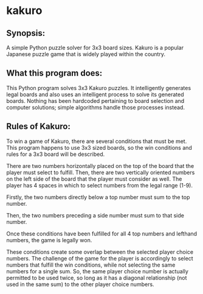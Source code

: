 # kakuro
## Synopsis:

A simple Python puzzle solver for 3x3 board sizes. Kakuro is a popular Japanese puzzle game that is widely played within the country. 

## What this program does:

This Python program solves 3x3 Kakuro puzzles. It intelligently generates legal boards and also uses an intelligent process to solve its generated boards. Nothing has been hardcoded pertaining to board selection and computer solutions; simple algorithms handle those processes instead. 
 
## Rules of Kakuro:
 
To win a game of Kakuro, there are several conditions that must be met. This program happens to use 3x3 sized boards, so the win conditions and rules for a 3x3 board will be described.

There are two numbers horizontally placed on the top of the board that the player must select to fulfill. Then, there are two vertically oriented numbers on the left side of the board that the player must consider as well. The player has 4 spaces in which to select numbers from the legal range (1-9).
 
Firstly, the two numbers directly below a top number must sum to the top number. 

Then, the two numbers preceding a side number must sum to that side number. 

Once these conditions have been fulfilled for all 4 top numbers and lefthand numbers, the game is legally won.

These conditions create some overlap between the selected player choice numbers. The challenge of the game for the player is accordingly to select numbers that fulfill the win conditions, while not selecting the same numbers for a single sum. So, the same player choice number is actually permitted to be used twice, so long as it has a diagonal relationship (not used in the same sum) to the other player choice numbers.
 
